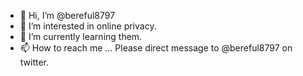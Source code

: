 - 👋 Hi, I’m @bereful8797
- 👀 I’m interested in online privacy.
- 🌱 I’m currently learning them.
- 📫 How to reach me ... Please direct message to @bereful8797 on twitter.

<!---
bereful8797/bereful8797 is a ✨ special ✨ repository because its `README.md` (this file) appears on your GitHub profile.
You can click the Preview link to take a look at your changes.
--->
